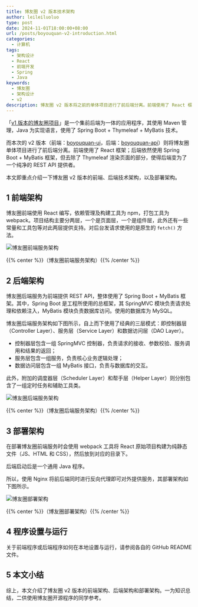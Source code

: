 ```yaml
---
title: 博友圈 v2 版本技术架构
author: leileiluoluo
type: post
date: 2024-11-01T18:00:00+08:00
url: /posts/boyouquan-v2-introduction.html
categories:
  - 计算机
tags:
  - 架构设计
  - React
  - 前端开发
  - Spring
  - Java
keywords:
  - 博友圈
  - 架构设计
  - v2
description: 博友圈 v2 版本将之前的单体项目进行了前后端分离。前端使用了 React 框架；后端依然使用 Spring Boot + MyBatis 框架，但去除了 Thymeleaf 渲染页面的部分，使得后端变为了一个纯净的 REST API 提供者。
---
```


「[v1 版本的博友圈项目](https://github.com/leileiluoluo/boyouquan-api/releases/tag/v1.10)」是一个集前后端为一体的应用程序，其使用 Maven 管理，Java 为实现语言，使用了 Spring Boot + Thymeleaf + MyBatis 技术。

而本次的 v2 版本（前端：[boyouquan-ui](https://github.com/leileiluoluo/boyouquan-ui/releases/tag/v2.0)，后端：[boyouquan-api](https://github.com/leileiluoluo/boyouquan-api/releases/tag/v2.0)）则将博友圈单体项目进行了前后端分离。前端使用了 React 框架；后端依然使用 Spring Boot + MyBatis 框架，但去除了 Thymeleaf 渲染页面的部分，使得后端变为了一个纯净的 REST API 提供者。

本文即重点介绍一下博友圈 v2 版本的前端、后端技术架构，以及部署架构。

<!--more-->

## 1 前端架构

博友圈前端使用 React 编写，依赖管理及构建工具为 npm，打包工具为 webpack。项目结构主要分两层，一个是页面层，一个是组件层，此外还有一些常量和工具包等对此两层提供支持。对后台发请求使用的是原生的 `fetch()` 方法。

![博友圈前端服务架构](https://leileiluoluo.github.io/static/images/uploads/2024/11/boyouquan-frontend-architecture.svg#center)

{{% center %}}（博友圈前端服务架构）{{% /center %}}

## 2 后端架构

博友圈后端服务为前端提供 REST API，整体使用了 Spring Boot + MyBatis 框架。其中，Spring Boot 是工程所使用的总框架，其 SpringMVC 模块负责请求处理和依赖注入，MyBatis 模块负责数据库访问。使用的数据库为 MySQL。

博友圈后端服务架构如下图所示，自上而下使用了经典的三层模式：即控制器层（Controller Layer）、服务层（Service Layer）和数据访问层（DAO Layer）。

- 控制器层包含一组 SpringMVC 控制器，负责请求的接收、参数校验、服务调用和结果的返回；
- 服务层包含一组服务，负责核心业务逻辑处理；
- 数据访问层包含一组 MyBatis 接口，负责与数据库的交互。

此外，附加的调度器层（Scheduler
Layer）和帮手层（Helper Layer）则分别包含了一组定时任务和辅助工具类。

![博友圈后端服务架构](https://leileiluoluo.github.io/static/images/uploads/2024/11/boyouquan-backend-architecture.svg#center)

{{% center %}}（博友圈后端服务架构）{{% /center %}}

## 3 部署架构

在部署博友圈前端服务时会使用 webpack 工具将 React 原始项目构建为纯静态文件（JS、HTML 和 CSS），然后放到对应的目录下。

后端启动后是一个通用 Java 程序。

所以，使用 Nginx 将前后端同时进行反向代理即可对外提供服务，其部署架构如下图所示。

![博友圈部署架构](https://leileiluoluo.github.io/static/images/uploads/2024/11/boyouquan-deployment-architecture.svg#center)

{{% center %}}（博友圈部署架构）{{% /center %}}

## 4 程序设置与运行

关于前端程序或后端程序如何在本地设置与运行，请参阅各自的 GitHub README 文件。

## 5 本文小结

综上，本文介绍了博友圈 v2 版本的前端架构、后端架构和部署架构。一为知识总结，二供使用博友圈开源程序的同学参考。
